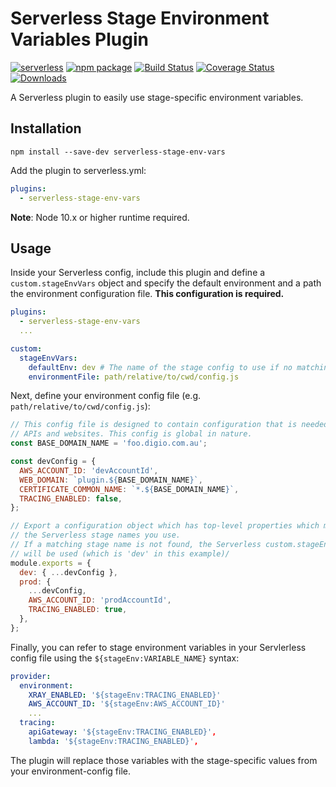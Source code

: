 # Serverless Stage Environment Variables Plugin

[![serverless][sls-image]][sls-url]
[![npm package][npm-image]][npm-url]
[![Build Status][travis-image]][travis-url]
[![Coverage Status][coveralls-image]][coveralls-url]
[![Downloads][downloads-image]][npm-url]

A Serverless plugin to easily use stage-specific environment variables.

## Installation

```
npm install --save-dev serverless-stage-env-vars
```

Add the plugin to serverless.yml:

```yaml
plugins:
  - serverless-stage-env-vars
```

**Note**: Node 10.x or higher runtime required.

## Usage

Inside your Serverless config, include this plugin and define a `custom.stageEnvVars` object and specify the default environment and a path the environment configuration file.
**This configuration is required.**

```yaml
plugins:
  - serverless-stage-env-vars
  ...

custom:
  stageEnvVars:
    defaultEnv: dev # The name of the stage config to use if no matching stage is found
    environmentFile: path/relative/to/cwd/config.js
```

Next, define your environment config file (e.g. `path/relative/to/cwd/config.js`):

```js
// This config file is designed to contain configuration that is needed by
// APIs and websites. This config is global in nature.
const BASE_DOMAIN_NAME = 'foo.digio.com.au';

const devConfig = {
  AWS_ACCOUNT_ID: 'devAccountId',
  WEB_DOMAIN: `plugin.${BASE_DOMAIN_NAME}`,
  CERTIFICATE_COMMON_NAME: `*.${BASE_DOMAIN_NAME}`,
  TRACING_ENABLED: false,
};

// Export a configuration object which has top-level properties which match
// the Serverless stage names you use.
// If a matching stage name is not found, the Serverless custom.stageEnvVars.defaultEnv config
// will be used (which is 'dev' in this example)/
module.exports = {
  dev: { ...devConfig },
  prod: {
    ...devConfig,
    AWS_ACCOUNT_ID: 'prodAccountId',
    TRACING_ENABLED: true,
  },
};
```

Finally, you can refer to stage environment variables in your Servlerless config file using the `${stageEnv:VARIABLE_NAME}` syntax:

```yaml
provider:
  environment:
    XRAY_ENABLED: '${stageEnv:TRACING_ENABLED}'
    AWS_ACCOUNT_ID: '${stageEnv:AWS_ACCOUNT_ID}'
    ...
  tracing:
    apiGateway: '${stageEnv:TRACING_ENABLED}',
    lambda: '${stageEnv:TRACING_ENABLED}',
```

The plugin will replace those variables with the stage-specific values from your environment-config file.

[sls-image]: http://public.serverless.com/badges/v3.svg
[sls-url]: http://www.serverless.com
[npm-image]: https://img.shields.io/npm/v/serverless-stage-env-vars.svg
[npm-url]: http://npmjs.org/package/serverless-stage-env-vars
[travis-image]: https://travis-ci.org/digio/serverless-stage-env-vars.svg?branch=master
[travis-url]: https://travis-ci.org/digio/serverless-stage-env-vars
[coveralls-image]: https://coveralls.io/repos/github/digio/serverless-stage-env-vars/badge.svg?branch=master
[coveralls-url]: https://coveralls.io/github/digio/serverless-stage-env-vars?branch=master
[downloads-image]: https://img.shields.io/npm/dm/serverless-stage-env-vars.svg
